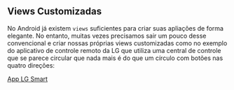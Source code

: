 ## Views Customizadas 

No Android já existem `views` suficientes para criar suas apliações de forma elegante. No entanto, muitas vezes precisamos sair um pouco desse convencional e criar nossas próprias views customizadas como no exemplo do aplicativo de controle remoto da LG que utiliza uma central de controle que se parece circular que nada mais é do que um círculo com botões nas quatro direções:  

[App LG Smart](https://lh3.googleusercontent.com/Qh8Y_QM_4MhzGRIkIKKkdKrVSAOcfqyOFKgecyK342XfFddgh7eEPvuSvI5vYX5UO_8=w1850-h919) 

